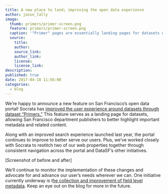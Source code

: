 ```yaml
---
title: A new place to land; improving the open data experience
author: jason_lally
image:
  thumb: primers/primer-screen.png
  feature: primers/primer-screen.png
  caption: '"Primer" pages are essentially landing pages for datasets with clearer presentation of metadata and related content.'
  source:
    title:
    author:
    source_link:
    author_link:
    license:
    license_link:
description:
published: true
date: 2017-04-18 11:56:00
categories:
  - blog
---
```



We’re happy to announce a new feature on San Francisco’s open data portal! Socrata has [improved the user experience around datasets through dataset “Primers.”](https://support.socrata.com/hc/en-us/articles/221691947-Socrata-Primer-a-dataset-s-landing-page) This feature serves as a landing page for datasets, allowing San Francisco department publishers to better highlight important metadata and related content.

Along with an improved search experience launched last year, the portal continues to improve to better serve our users. Plus, we’ve worked closely with Socrata to restitch two of our web properties together through consistent navigation across the portal and DataSF’s other initiatives.

[Screenshot of before and after]

We’ll continue to monitor the implementation of these changes and advocate for and advance our user’s needs wherever we can. One initiative currently underway is t[he collection and improvement of field level metadata](/blog/show-me-the-data-dictionary/). Keep an eye out on the blog for more in the future.